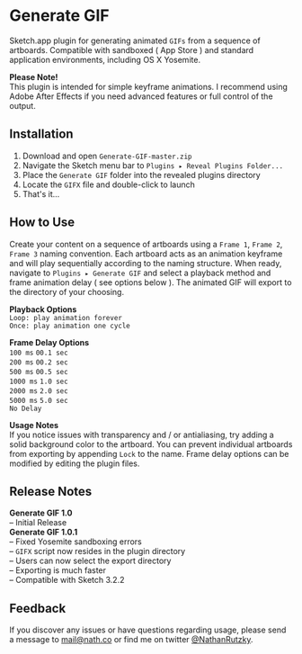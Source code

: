 # Generate GIF
Sketch.app plugin for generating animated `GIFs` from a sequence of artboards. Compatible with sandboxed ( App Store ) and standard application environments, including OS X Yosemite.

**Please Note!**  
This plugin is intended for simple keyframe animations. I recommend using Adobe After Effects if you need advanced features or full control of the output. 

## Installation
1. Download and open `Generate-GIF-master.zip`
2. Navigate the Sketch menu bar to `Plugins ▸ Reveal Plugins Folder...`
3. Place the `Generate GIF` folder into the revealed plugins directory
4. Locate the `GIFX` file and double-click to launch
5. That's it...

## How to Use
Create your content on a sequence of artboards using a `Frame 1`, `Frame 2`, `Frame 3` naming convention. Each artboard acts as an animation keyframe and will play sequentially according to the naming structure. When ready, navigate to `Plugins ▸ Generate GIF` and select a playback method and frame animation delay ( see options below ). The animated GIF will export to the directory of your choosing.

**Playback Options**  
`Loop: play animation forever`    
`Once: play animation one cycle`  

**Frame Delay Options**  
`100 ms` `00.1 sec`  
`200 ms` `00.2 sec`  
`500 ms` `00.5 sec`  
`1000 ms` `1.0 sec`  
`2000 ms` `2.0 sec`   
`5000 ms` `5.0 sec`    
`No Delay`

**Usage Notes**  
If you notice issues with transparency and / or antialiasing, try adding a solid background color to the artboard. You can prevent individual artboards from exporting by appending `Lock` to the name. Frame delay options can be modified by editing the plugin files.

## Release Notes
**Generate GIF 1.0**   
– Initial Release   
**Generate GIF 1.0.1**      
– Fixed Yosemite sandboxing errors  
– `GIFX` script now resides in the plugin directory  
– Users can now select the export directory      
– Exporting is much faster  
– Compatible with Sketch 3.2.2

## Feedback
If you discover any issues or have questions regarding usage, please send a message to [mail@nath.co](mailto:mail@nath.co) or find me on twitter [@NathanRutzky](http://twitter.com/NathanRutzky).